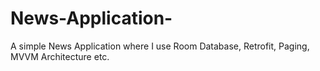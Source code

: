 # News-Application-
A simple News Application where I use Room Database, Retrofit, Paging, MVVM Architecture etc.
